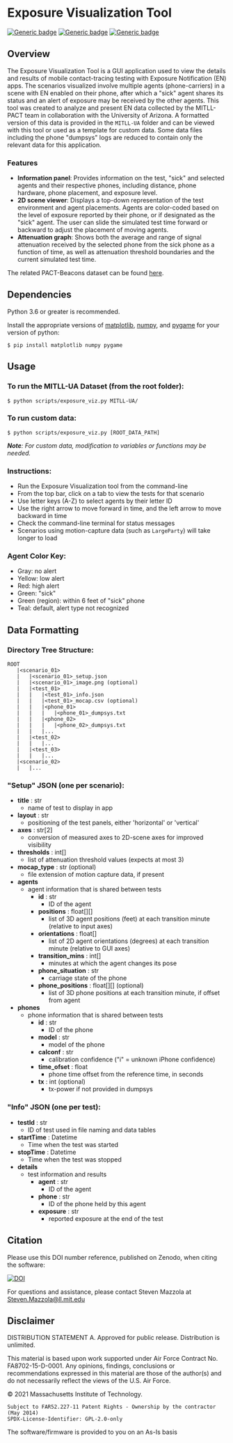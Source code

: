 # Exposure Visualization Tool

[![Generic badge](https://img.shields.io/badge/version-1.0-orange.svg)](https://shields.io/) [![Generic badge](https://img.shields.io/badge/python-3.6+-blue.svg)](https://shields.io/) [![Generic badge](https://img.shields.io/badge/license-GPLv2-green)](https://shields.io/)



## Overview

The Exposure Visualization Tool is a GUI application used to view the details and results of mobile contact-tracing testing with Exposure Notification (EN) apps. The scenarios visualized involve multiple agents (phone-carriers) in a scene with EN enabled on their phone, after which a "sick" agent shares its status and an alert of exposure may be received by the other agents. This tool was created to analyze and present EN data collected by the MITLL-PACT team in collaboration with the University of Arizona. A formatted version of this data is provided in the `MITLL-UA` folder and can be viewed with this tool or used as a template for custom data. Some data files including the phone "dumpsys" logs are reduced to contain only the relevant data for this application.

### Features
- **Information panel**: Provides information on the test, "sick" and selected agents and their respective phones, including distance, phone hardware, phone placement, and exposure level. 
- **2D scene viewer**: Displays a top-down representation of the test environment and agent placements. Agents are color-coded based on the level of exposure reported by their phone, or if designated as the "sick" agent. The user can slide the simulated test time forward or backward to adjust the placement of moving agents.
- **Attenuation graph**: Shows both the average and range of signal attenuation received by the selected phone from the sick phone as a function of time, as well as attenuation threshold boundaries and the current simulated test time.

The related PACT-Beacons dataset can be found [here](https://github.com/mitll/PACT-Exposure-Notification-Beacons).

## Dependencies

Python 3.6 or greater is recommended.

Install the appropriate versions of [matplotlib](https://matplotlib.org/stable/users/installing.html), [numpy](https://numpy.org/install/), and [pygame](https://www.pygame.org/wiki/GettingStarted) for your version of python:

	$ pip install matplotlib numpy pygame

## Usage

### To run the MITLL-UA Dataset (from the root folder):

	$ python scripts/exposure_viz.py MITLL-UA/

### To run custom data:

	$ python scripts/exposure_viz.py [ROOT_DATA_PATH]
	
***Note**: For custom data, modification to variables or functions may be needed.* 

### Instructions:

- Run the Exposure Visualization tool from the command-line
- From the top bar, click on a tab to view the tests for that scenario
- Use letter keys (A-Z) to select agents by their letter ID
- Use the right arrow to move forward in time, and the left arrow to move backward in time
- Check the command-line terminal for status messages
- Scenarios using motion-capture data (such as `LargeParty`) will take longer to load

### Agent Color Key:

- Gray: no alert
- Yellow: low alert
- Red: high alert
- Green: "sick"
- Green (region): within 6 feet of "sick" phone
- Teal: default, alert type not recognized

## Data Formatting

### Directory Tree Structure:

	ROOT
	   |<scenario_01>
	   |   |<scenario_01>_setup.json
	   |   |<scenario_01>_image.png (optional)
	   |   |<test_01>
	   |   |   |<test_01>_info.json
	   |   |   |<test_01>_mocap.csv (optional)
	   |   |   |<phone_01>
	   |   |   |   |<phone_01>_dumpsys.txt
	   |   |   |<phone_02>
	   |   |   |   |<phone_02>_dumpsys.txt
	   |   |   |...
	   |   |<test_02>
	   |   |   |...
	   |   |<test_03>
	   |   |   |...
	   |<scenario_02>
	   |   |...

### "Setup" JSON (one per scenario):

- **title** : str
	- name of test to display in app
- **layout** : str
	- positioning of the test panels, either 'horizontal' or 'vertical'
- **axes** : str[2]
	- conversion of measured axes to 2D-scene axes for improved visibility
- **thresholds** : int[]
	- list of attenuation threshold values (expects at most 3)
- **mocap_type** : str (optional)
	- file extension of motion capture data, if present
- **agents**
	- agent information that is shared between tests
		- **id** : str
			- ID of the agent
		- **positions** : float[][]
			- list of 3D agent positions (feet) at each transition minute (relative to input axes)
		- **orientations** : float[]
			- list of 2D agent orientations (degrees) at each transition minute (relative to GUI axes)
		- **transition_mins** : int[]
			- minutes at which the agent changes its pose
		- **phone_situation** : str
			- carriage state of the phone
		- **phone_positions** : float[][] (optional)
			- list of 3D phone positions at each transition minute, if offset from agent
- **phones**
	- phone information that is shared between tests
		- **id** : str
			- ID of the phone
		- **model** : str
			- model of the phone
		- **calconf** : str
			- calibration confidence ("i" = unknown iPhone confidence)
		- **time_ofset** : float
			- phone time offset from the reference time, in seconds
		- **tx** : int (optional)
			- tx-power if not provided in dumpsys

### "Info" JSON (one per test):

- **testId** : str
	- ID of test used in file naming and data tables
- **startTime** : Datetime
	- Time when the test was started
- **stopTime** : Datetime
	- Time when the test was stopped
- **details**
	- test information and results
		- **agent** : str
			- ID of the agent
		- **phone** : str
			- ID of the phone held by this agent
		- **exposure** : str
			- reported exposure at the end of the test

## Citation

Please use this DOI number reference, published on Zenodo, when citing the software:

[![DOI](https://zenodo.org/badge/441285798.svg)](https://zenodo.org/badge/latestdoi/441285798)

For questions and assistance, please contact Steven Mazzola at Steven.Mazzola@ll.mit.edu

## Disclaimer

DISTRIBUTION STATEMENT A. Approved for public release. Distribution is unlimited.

This material is based upon work supported under Air Force Contract No. FA8702-15-D-0001. Any opinions, findings, conclusions or recommendations expressed in this material are those of the author(s) and do not necessarily reflect the views of the U.S. Air Force.

© 2021 Massachusetts Institute of Technology.

	Subject to FAR52.227-11 Patent Rights - Ownership by the contractor (May 2014)
	SPDX-License-Identifier: GPL-2.0-only

The software/firmware is provided to you on an As-Is basis
